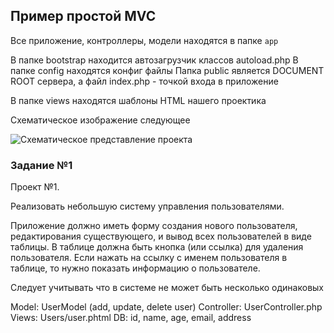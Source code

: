 ## Пример простой MVC ##


Все приложение, контроллеры, модели находятся в папке `app`

В папке bootstrap находится автозагрузчик классов autoload.php
В папке config находятся конфиг файлы
Папка public является DOCUMENT ROOT сервера, а файл index.php - точкой входа в приложение

В папке views находятся шаблоны HTML нашего проектика

Схематическое изображение следующее 

![Схематическое представление проекта](https://drive.google.com/drive/folders/1fDbtqwm2a1FKXHhy3f6sKYNEV3zz_x_F)
### Задание №1 ###

Проект №1.

Реализовать небольшую систему управления пользователями.

Приложение должно иметь форму создания нового пользователя, редактирования существующего, и вывод всех пользователей в виде таблицы. В таблице должна быть кнопка (или ссылка) для удаления пользователя. Если нажать на ссылку с именем пользователя в таблице, то нужно показать информацию о пользователе.

Следует учитывать что в системе не может быть несколько одинаковых 

Model: UserModel (add, update, delete user)
Controller: UserController.php
Views: Users/user.phtml
DB: id, name, age, email, address
